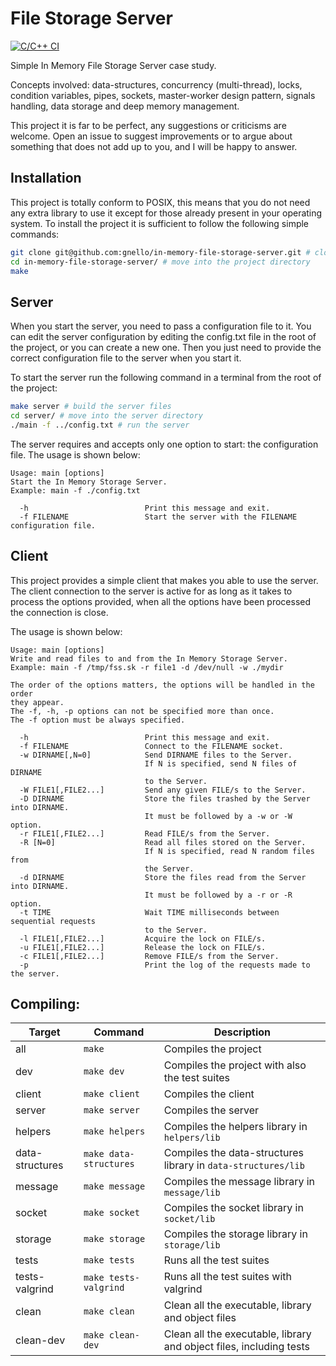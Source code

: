 # File Storage Server
[![C/C++ CI][1]][2]

Simple In Memory File Storage Server case study.  

Concepts involved: data-structures, concurrency (multi-thread), locks, condition variables, pipes, sockets, 
master-worker design pattern, signals handling, data storage and deep memory management. 

This project it is far to be perfect, any suggestions or criticisms are welcome. Open an issue to suggest improvements 
or to argue about something that does not add up to you, and I will be happy to answer.

## Installation
This project is totally conform to POSIX, this means that you do not need any extra library to use it
except for those already present in your operating system.
To install the project it is sufficient to follow the following simple commands:

```bash
git clone git@github.com:gnello/in-memory-file-storage-server.git # clone the project
cd in-memory-file-storage-server/ # move into the project directory
make
```

## Server
When you start the server, you need to pass a configuration file to it. You can edit the server configuration by editing 
the config.txt file in the root of the project, or you can create a new one. Then you just need to provide the correct 
configuration file to the server when you start it.  

To start the server run the following command in a terminal from the root of the project:

```bash
make server # build the server files 
cd server/ # move into the server directory
./main -f ../config.txt # run the server
```

The server requires and accepts only one option to start: the configuration file. The usage is shown below: 

```text
Usage: main [options]
Start the In Memory Storage Server.
Example: main -f ./config.txt

  -h                          Print this message and exit.
  -f FILENAME                 Start the server with the FILENAME configuration file.
```

## Client
This project provides a simple client that makes you able to use the server. The client connection to the server is 
active for as long as it takes to process the options provided, when all the options have been processed the connection 
is close.  

The usage is shown below:

```text
Usage: main [options]
Write and read files to and from the In Memory Storage Server.
Example: main -f /tmp/fss.sk -r file1 -d /dev/null -w ./mydir

The order of the options matters, the options will be handled in the order
they appear.
The -f, -h, -p options can not be specified more than once.
The -f option must be always specified.

  -h                          Print this message and exit.
  -f FILENAME                 Connect to the FILENAME socket.
  -w DIRNAME[,N=0]            Send DIRNAME files to the Server.
                              If N is specified, send N files of DIRNAME
                              to the Server.
  -W FILE1[,FILE2...]         Send any given FILE/s to the Server.
  -D DIRNAME                  Store the files trashed by the Server into DIRNAME.
                              It must be followed by a -w or -W option.
  -r FILE1[,FILE2...]         Read FILE/s from the Server.
  -R [N=0]                    Read all files stored on the Server.
                              If N is specified, read N random files from
                              the Server.
  -d DIRNAME                  Store the files read from the Server into DIRNAME.
                              It must be followed by a -r or -R option.
  -t TIME                     Wait TIME milliseconds between sequential requests
                              to the Server.
  -l FILE1[,FILE2...]         Acquire the lock on FILE/s.
  -u FILE1[,FILE2...]         Release the lock on FILE/s.
  -c FILE1[,FILE2...]         Remove FILE/s from the Server.
  -p                          Print the log of the requests made to the server.
```

## Compiling:

Target | Command | Description
--- | --- | ---
all | `make`| Compiles the project
dev | `make dev`| Compiles the project with also the test suites
client | `make client`| Compiles the client
server | `make server`| Compiles the server
helpers | `make helpers`| Compiles the helpers library in `helpers/lib`
data-structures | `make data-structures`| Compiles the data-structures library in `data-structures/lib`
message | `make message`| Compiles the message library in `message/lib`
socket | `make socket`| Compiles the socket library in `socket/lib`
storage | `make storage`| Compiles the storage library in `storage/lib`
tests | `make tests`| Runs all the test suites
tests-valgrind | `make tests-valgrind`| Runs all the test suites with valgrind
clean | `make clean`| Clean all the executable, library and object files
clean-dev | `make clean-dev`| Clean all the executable, library and object files, including tests

[1]: https://github.com/gnello/so-project/actions/workflows/c-cpp.yml/badge.svg
[2]: https://github.com/gnello/so-project/actions/workflows/c-cpp.yml
